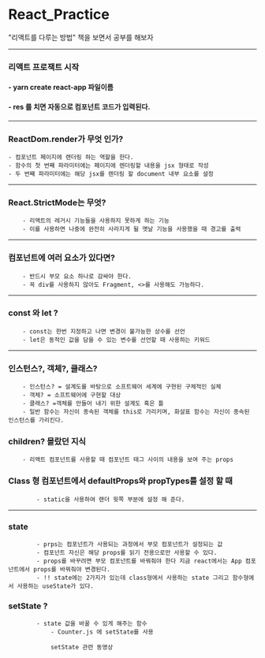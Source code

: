 # React_Practice

"리액트를 다루는 방법" 책을 보면서 공부를 해보자

<hr>

### 리액트 프로잭트 시작

#### - yarn create react-app 파일이름

#### - res 를 치면 자동으로 컴포넌트 코드가 입력된다.

<hr/>

### ReactDom.render가 무엇 인가?

    - 컴포넌트 페이지에 랜더링 하는 역할을 한다.
    - 함수의 첫 번째 파라미터에는 페이지에 렌더링할 내용을 jsx 형태로 작성
    - 두 번째 파라미터에는 해당 jsx를 렌더링 할 document 내부 요소를 설정

<hr/>

### React.StrictMode는 무엇?

    	- 리액트의 레거시 기능들을 사용하지 못하게 하는 기능
    	- 이를 사용하면 나중에 완전히 사라지게 될 옛날 기능을 사용했을 때 경고를 출력

<hr/>

### 컴포넌트에 여러 요소가 있다면?

    	- 반드시 부모 요소 하나로 감싸야 한다.
    	- 꼭 div를 사용하지 않아도 Fragment, <>를 사용해도 가능하다.

<hr/>

### const 와 let ?

    	- const는 한번 지정하고 나면 변경이 불가능한 상수를 선언
    	- let은 동적인 값을 담을 수 있는 변수를 선언할 때 사용하는 키워드

<hr/>

### 인스턴스?, 객체?, 클래스?

    	- 인스턴스? = 설계도를 바탕으로 소프트웨어 세계에 구현된 구체적인 실체
    	- 객체? = 소프트웨어에 구현할 대상
    	- 클래스? =객체를 만들어 내기 위한 설계도 혹은 틀
    	- 일반 함수는 자신이 종속된 객체를 this로 가리키며, 화살표 함수는 자신이 종속된 인스턴스를 가리킨다.

### children? 몰랐던 지식

    	- 리액트 컴포넌트를 사용할 때 컴포넌트 태그 사이의 내용을 보여 주는 props

### Class 형 컴포넌트에서 defaultProps와 propTypes를 설정 할 때

    		- static을 사용하여 랜더 윗쪽 부분에 설정 해 준다.

<hr/>

### state

    		- prps는 컴포넌트가 사용되는 과정에서 부모 컴포넌트가 설정되는 값
    		- 컴포넌트 자신은 해당 props를 읽기 전용으로만 사용할 수 있다.
    		- props를 바꾸려면 부모 컴포넌트를 바꿔줘야 한다 지금 react에서는 App 컴포넌트에서 props를 바꿔줘야 변경된다.
    		- !! state에는 2가지가 있는데 class형에서 사용하는 state 그리고 함수형에서 사용하는 useState가 있다.

### setState ?

    		- state 값을 바꿀 수 있게 해주는 함수
    			- Counter.js 에 setState를 사용

    			setState 관련 동영상

